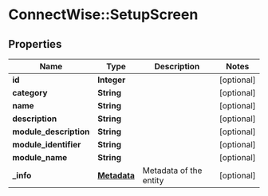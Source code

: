 # ConnectWise::SetupScreen

## Properties
Name | Type | Description | Notes
------------ | ------------- | ------------- | -------------
**id** | **Integer** |  | [optional] 
**category** | **String** |  | [optional] 
**name** | **String** |  | [optional] 
**description** | **String** |  | [optional] 
**module_description** | **String** |  | [optional] 
**module_identifier** | **String** |  | [optional] 
**module_name** | **String** |  | [optional] 
**_info** | [**Metadata**](Metadata.md) | Metadata of the entity | [optional] 


